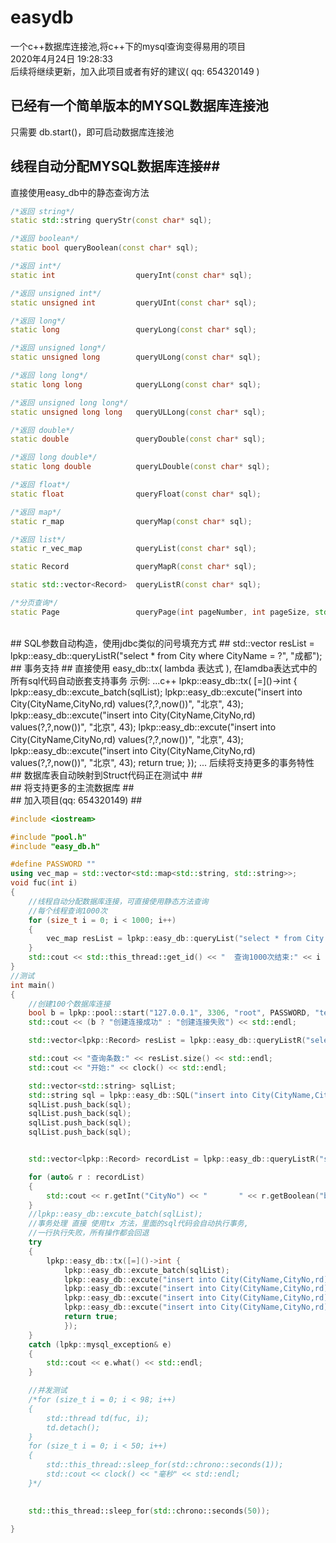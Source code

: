 # easydb
一个c++数据库连接池,将c++下的mysql查询变得易用的项目
<br>
2020年4月24日 19:28:33
<br>
后续将继续更新，加入此项目或者有好的建议( qq: 654320149 )
<br>
## 已经有一个简单版本的MYSQL数据库连接池 ##
只需要 db.start()，即可启动数据库连接池
<br>
## 线程自动分配MYSQL数据库连接##
直接使用easy_db中的静态查询方法
```c++
/*返回 string*/
static std::string queryStr(const char* sql);

/*返回 boolean*/
static bool queryBoolean(const char* sql);

/*返回 int*/
static int					queryInt(const char* sql);

/*返回 unsigned int*/
static unsigned int			queryUInt(const char* sql);

/*返回 long*/
static long					queryLong(const char* sql);

/*返回 unsigned long*/
static unsigned long		queryULong(const char* sql);

/*返回 long long*/
static long long			queryLLong(const char* sql);

/*返回 unsigned long long*/
static unsigned long long	queryULLong(const char* sql);

/*返回 double*/
static double				queryDouble(const char* sql);

/*返回 long double*/
static long double			queryLDouble(const char* sql);

/*返回 float*/
static float				queryFloat(const char* sql);

/*返回 map*/
static r_map				queryMap(const char* sql);

/*返回 list*/
static r_vec_map			queryList(const char* sql);

static Record				queryMapR(const char* sql);

static std::vector<Record>	queryListR(const char* sql);

/*分页查询*/
static Page					queryPage(int pageNumber, int pageSize, std::string select, std::string sqlExcept);
```
<br>
## SQL参数自动构造，使用jdbc类似的问号填充方式 ##
std::vector<lpkp::Record> resList = lpkp::easy_db::queryListR("select * from City where CityName = ?", "成都");
<br>
## 事务支持 ##
直接使用 easy_db::tx( lambda 表达式 ),
在lamdba表达式中的所有sql代码自动嵌套支持事务
示例:
...c++
lpkp::easy_db::tx( [=]()->int {
			lpkp::easy_db::excute_batch(sqlList);
			lpkp::easy_db::excute("insert into City(CityName,CityNo,rd) values(?,?,now())", "北京", 43);
			lpkp::easy_db::excute("insert into City(CityName,CityNo,rd) values(?,?,now())", "北京", 43);
			lpkp::easy_db::excute("insert into City(CityName,CityNo,rd) values(?,?,now())", "北京", 43);
			lpkp::easy_db::excute("insert into City(CityName,CityNo,rd) values(?,?,now())", "北京", 43);
			return true;
			});
...
后续将支持更多的事务特性
<br>
## 数据库表自动映射到Struct代码正在测试中 ##
<br>
## 将支持更多的主流数据库 ##
<br>
## 加入项目(qq: 654320149) ## 

```c++
#include <iostream>

#include "pool.h"
#include "easy_db.h"

#define PASSWORD ""
using vec_map = std::vector<std::map<std::string, std::string>>;
void fuc(int i)
{
	//线程自动分配数据库连接，可直接使用静态方法查询
	//每个线程查询1000次
	for (size_t i = 0; i < 1000; i++)
	{
		vec_map resList = lpkp::easy_db::queryList("select * from City where CityName = ? and CityNo = ?", "成都", 8);
	}
	std::cout << std::this_thread::get_id() << "  查询1000次结束:" << i << std::endl;
}
//测试
int main()
{
	//创建100个数据库连接
	bool b = lpkp::pool::start("127.0.0.1", 3306, "root", PASSWORD, "test", 10);
	std::cout << (b ? "创建连接成功" : "创建连接失败") << std::endl;

	std::vector<lpkp::Record> resList = lpkp::easy_db::queryListR("select * from City where CityName = ?", "成都");

	std::cout << "查询条数:" << resList.size() << std::endl;
	std::cout << "开始:" << clock() << std::endl;

	std::vector<std::string> sqlList;
	std::string sql = lpkp::easy_db::SQL("insert into City(CityName,CityNo,rd) values(?,?,now())", "上海", 42);
	sqlList.push_back(sql);
	sqlList.push_back(sql);
	sqlList.push_back(sql);
	sqlList.push_back(sql);


	std::vector<lpkp::Record> recordList = lpkp::easy_db::queryListR("select * from City where CityName = ?", "上海");

	for (auto& r : recordList)
	{
		std::cout << r.getInt("CityNo") << "       " << r.getBoolean("boo") << std::endl;
	}
	//lpkp::easy_db::excute_batch(sqlList);
	//事务处理 直接 使用tx 方法，里面的sql代码会自动执行事务,
	//一行执行失败，所有操作都会回退
	try
	{
		lpkp::easy_db::tx([=]()->int {
			lpkp::easy_db::excute_batch(sqlList);
			lpkp::easy_db::excute("insert into City(CityName,CityNo,rd) values(?,?,now())", "北京", 43);
			lpkp::easy_db::excute("insert into City(CityName,CityNo,rd) values(?,?,now())", "北京", 43);
			lpkp::easy_db::excute("insert into City(CityName,CityNo,rd) values(?,?,now())", "北京", 43);
			lpkp::easy_db::excute("insert into City(CityName,CityNo,rd) values(?,?,now())", "北京", 43);
			return true;
			});
	}
	catch (lpkp::mysql_exception& e)
	{
		std::cout << e.what() << std::endl;
	}

	//并发测试
	/*for (size_t i = 0; i < 98; i++)
	{
		std::thread td(fuc, i);
		td.detach();
	}
	for (size_t i = 0; i < 50; i++)
	{
		std::this_thread::sleep_for(std::chrono::seconds(1));
		std::cout << clock() << "毫秒" << std::endl;
	}*/
	

	std::this_thread::sleep_for(std::chrono::seconds(50));

}


```


